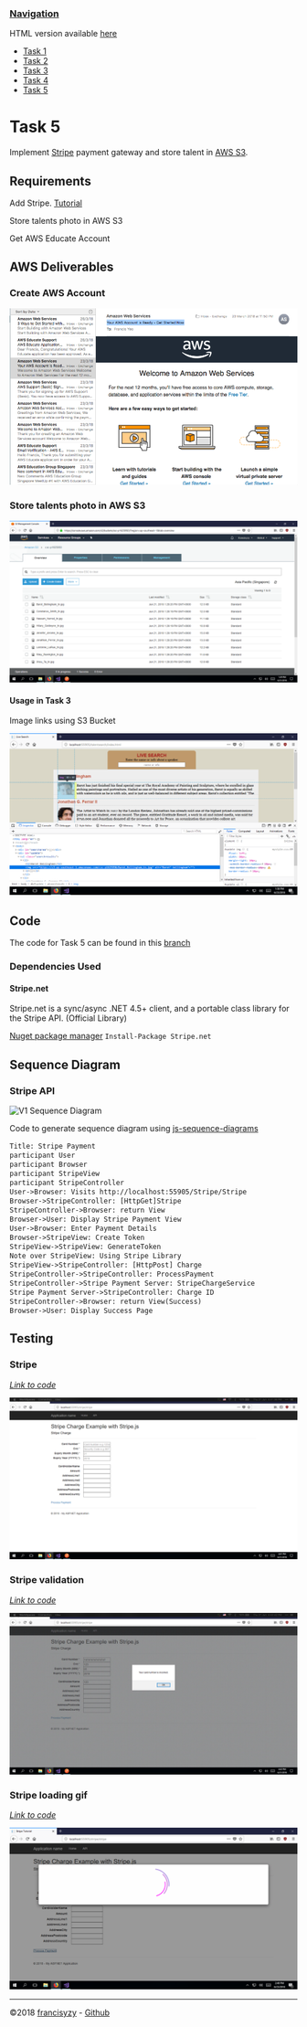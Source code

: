 ### [Navigation](readme.md)

HTML version available [here](https://francisyzy.github.io/CSCAssignment)

- [Task 1](Task1.md#task-1)
- [Task 2](Task2.md#task-2)
- [Task 3](Task3.md#task-3)
- [Task 4](Task4.md#task-4)
- [Task 5](Task5.md#task-5)

# Task 5

Implement [Stripe](http://stripe.com) payment gateway and store talent in [AWS S3](https://aws.amazon.com/s3/).

## Requirements

Add Stripe. [Tutorial](https://docs.google.com/document/d/1sBDyVmLOHkDB5cHqbnG3mzuwwv6y5QSMWhifBxKxvvI/edit)

Store talents photo in AWS S3

Get AWS Educate Account

## AWS Deliverables

### Create AWS Account

![Created account](Pictures/Task5/Created-account.png)

### Store talents photo in AWS S3

![S3 Bucket](Pictures/Task5/S3-Bucket.png)

#### Usage in Task 3

Image links using S3 Bucket

![Image Links](Pictures/Task3/Using-S3Bucket.png)

## Code

The code for Task 5 can be found in this [branch](https://github.com/francisyzy/CSCAssignment/tree/Task5)

### Dependencies Used

#### Stripe.net

Stripe.net is a sync/async .NET 4.5+ client, and a portable class library for the Stripe API.  (Official Library)

[Nuget package manager](https://www.nuget.org/packages/Stripe.net/)
``` Install-Package Stripe.net ```

## Sequence Diagram

### Stripe API

![V1 Sequence Diagram](Pictures/Task5/Stripe-Sequence.svg)

Code to generate sequence diagram using [js-sequence-diagrams](https://bramp.github.io/js-sequence-diagrams/)

```Sequence
Title: Stripe Payment
participant User
participant Browser
participant StripeView
participant StripeController
User->Browser: Visits http://localhost:55905/Stripe/Stripe
Browser->StripeController: [HttpGet]Stripe
StripeController->Browser: return View
Browser->User: Display Stripe Payment View
User->Browser: Enter Payment Details
Browser->StripeView: Create Token
StripeView->StripeView: GenerateToken
Note over StripeView: Using Stripe Library
StripeView->StripeController: [HttpPost] Charge
StripeController->StripeController: ProcessPayment
StripeController->Stripe Payment Server: StripeChargeService
Stripe Payment Server->StripeController: Charge ID
StripeController->Browser: return View(Success)
Browser->User: Display Success Page
```

## Testing

### Stripe

*[Link to code](https://github.com/francisyzy/CSCAssignment/commit/30156bd9b437c364a2576bdf11edd5533ce840a2)*

![Stripe](Pictures/Task5/Stripe.png)

### Stripe validation

*[Link to code](https://github.com/francisyzy/CSCAssignment/blob/Task5/CSCAssignment/Views/Stripe/Stripe.cshtml#L249-L281)*

![Postman-http](Pictures/Task5/Stripe-error.png)

### Stripe loading gif

*[Link to code](https://github.com/francisyzy/CSCAssignment/blob/Task5/CSCAssignment/Views/Stripe/Stripe.cshtml#L13-L114)*

![Loading](Pictures/Task5/Loading.png)

---
©2018 [francisyzy](http://francisyzy.github.io) - [Github](https://github.com/francisyzy)